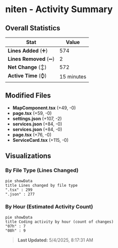 # niten - Activity Summary 

## Overall Statistics

| Stat                   | Value                                                             |
| ---------------------- | ----------------------------------------------------------------- |
| **Lines Added** (➕)   | 574                                          |
| **Lines Removed** (➖) | 2                                        |
| **Net Change** (↕)    | 572                |
| **Active Time** (⌚)   | 15 minutes |


## Modified Files
- **MapComponent.tsx** (+49, -0)
- **page.tsx** (+59, -0)
- **settings.json** (+107, -2)
- **services.json** (+84, -0)
- **services.json** (+84, -0)
- **page.tsx** (+76, -0)
- **ServiceCard.tsx** (+115, -0)

## Visualizations

### By File Type (Lines Changed)

```mermaid
pie showData
title Lines changed by file type
".tsx" : 299
".json" : 277
```

### By Hour (Estimated Activity Count)

```mermaid
pie showData
title Coding activity by hour (count of changes)
"07h" : 7
"08h" : 9
```


> **Last Updated:** 5/4/2025, 8:17:31 AM